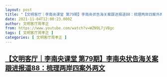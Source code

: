 ```yaml
---
layout: post
title: "【文明客厅｜李南央课堂 第79期】李南央状告海关案跟进报道88：梳理两岸四案外两文"
date: 2021-11-04T12:00:23.000Z
author: 文明客厅周孝正
from: https://www.youtube.com/watch?v=WZN9L7jVBgc
tags: [ 文明客厅周孝正 ]
categories: [ 文明客厅周孝正 ]
---
```

<!--1636027223000-->
[【文明客厅｜李南央课堂 第79期】李南央状告海关案跟进报道88：梳理两岸四案外两文](https://www.youtube.com/watch?v=WZN9L7jVBgc)
------

<div>

</div>
